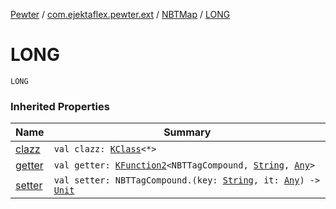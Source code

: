 [Pewter](../../index.md) / [com.ejektaflex.pewter.ext](../index.md) / [NBTMap](index.md) / [LONG](./-l-o-n-g.md)

# LONG

`LONG`

### Inherited Properties

| Name | Summary |
|---|---|
| [clazz](clazz.md) | `val clazz: `[`KClass`](https://kotlinlang.org/api/latest/jvm/stdlib/kotlin.reflect/-k-class/index.html)`<*>` |
| [getter](getter.md) | `val getter: `[`KFunction2`](https://kotlinlang.org/api/latest/jvm/stdlib/kotlin.reflect/-k-function2/index.html)`<NBTTagCompound, `[`String`](https://kotlinlang.org/api/latest/jvm/stdlib/kotlin/-string/index.html)`, `[`Any`](https://kotlinlang.org/api/latest/jvm/stdlib/kotlin/-any/index.html)`>` |
| [setter](setter.md) | `val setter: NBTTagCompound.(key: `[`String`](https://kotlinlang.org/api/latest/jvm/stdlib/kotlin/-string/index.html)`, it: `[`Any`](https://kotlinlang.org/api/latest/jvm/stdlib/kotlin/-any/index.html)`) -> `[`Unit`](https://kotlinlang.org/api/latest/jvm/stdlib/kotlin/-unit/index.html) |
